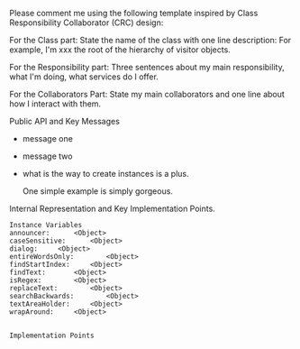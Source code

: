 Please comment me using the following template inspired by Class Responsibility Collaborator (CRC) design:For the Class part:  State the name of the class with one line description: For example, I'm xxx the root of the hierarchy of visitor objects.For the Responsibility part: Three sentences about my main responsibility, what I'm doing, what services do I offer.For the Collaborators Part: State my main collaborators and one line about how I interact with them. Public API and Key Messages- message one   - message two - what is the way to create instances is a plus.   One simple example is simply gorgeous. Internal Representation and Key Implementation Points.    Instance Variables	announcer:		<Object>	caseSensitive:		<Object>	dialog:		<Object>	entireWordsOnly:		<Object>	findStartIndex:		<Object>	findText:		<Object>	isRegex:		<Object>	replaceText:		<Object>	searchBackwards:		<Object>	textAreaHolder:		<Object>	wrapAround:		<Object>    Implementation Points